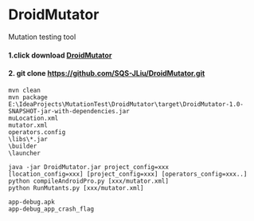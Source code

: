 # DroidMutator
Mutation testing tool

#### 1.click download [DroidMutator]( https://raw.github.com/SQS-JLiu/DroidMutator/master/muTool.zip )
    
#### 2. git clone https://github.com/SQS-JLiu/DroidMutator.git
    mvn clean
    mvn package
    E:\IdeaProjects\MutationTest\DroidMutator\target\DroidMutator-1.0-SNAPSHOT-jar-with-dependencies.jar
    muLocation.xml
    mutator.xml
    operators.config
    \libs\*.jar
    \builder
    \launcher

    java -jar DroidMutator.jar project_config=xxx
    [location_config=xxx] [project_config=xxx] [operators_config=xxx..]
    python compileAndroidPro.py [xxx/mutator.xml]
    python RunMutants.py [xxx/mutator.xml]

    app-debug.apk
    app-debug_app_crash_flag
